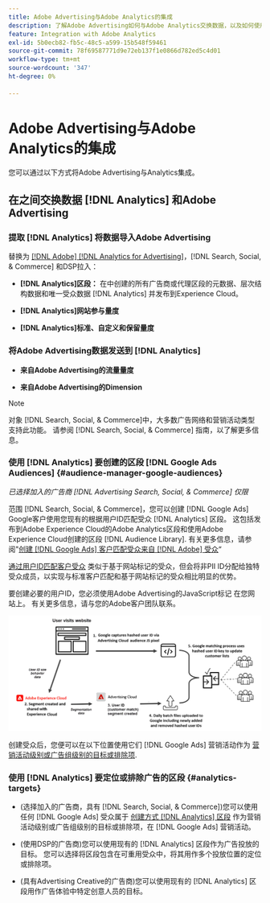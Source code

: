 ```yaml
---
title: Adobe Advertising与Adobe Analytics的集成
description: 了解Adobe Advertising如何与Adobe Analytics交换数据，以及如何使用Search、Social和Commerce中的数据。
feature: Integration with Adobe Analytics
exl-id: 5b0ecb82-fb5c-48c5-a599-15b548f59461
source-git-commit: 78f69587771d9e72eb137f1e0866d782ed5c4d01
workflow-type: tm+mt
source-wordcount: '347'
ht-degree: 0%

---
```


# Adobe Advertising与Adobe Analytics的集成

您可以通过以下方式将Adobe Advertising与Analytics集成。

## 在之间交换数据 [!DNL Analytics] 和Adobe Advertising

### 提取 [!DNL Analytics] 将数据导入Adobe Advertising

替换为 [[!DNL Adobe] [!DNL Analytics for Advertising]](/help/integrations/analytics/overview.md)，[!DNL Search, Social, & Commerce] 和DSP拉入：

* **[!DNL Analytics]区段：**  在中创建的所有广告商或代理区段的元数据、层次结构数据和唯一受众数据 [!DNL Analytics] 并发布到Experience Cloud。

* **[!DNL Analytics]网站参与量度**

* **[!DNL Analytics]标准、自定义和保留量度**

### 将Adobe Advertising数据发送到 [!DNL Analytics]

* **来自Adobe Advertising的流量量度**

* **来自Adobe Advertising的Dimension**

>[!NOTE]
>
>对象 [!DNL Search, Social, & Commerce]中，大多数广告网络和营销活动类型支持此功能。 请参阅 [!DNL Search, Social, & Commerce] 指南，以了解更多信息。<!-- add link when that's published in ExL -->

### 使用 [!DNL Analytics] 要创建的区段 [!DNL Google Ads Audiences] {#audience-manager-google-audiences}

*已选择加入的广告商 [!DNL Advertising Search, Social, & Commerce] 仅限*

<!-- Verify all -->

范围 [!DNL Search, Social, & Commerce]，您可以创建 [!DNL Google Ads] Google客户使用您现有的根据用户ID匹配受众 [!DNL Analytics] 区段。 这包括发布到Adobe Experience Cloud的Adobe Analytics区段和使用Adobe Experience Cloud创建的区段 [!DNL Audience Library]. 有关更多信息，请参阅&quot;[创建 [!DNL Google Ads] 客户匹配受众来自 [!DNL Adobe] 受众](/help/search-social-commerce/campaign-management/campaigns/google-audience-from-adobe-audience.md)“

[通过用户ID匹配客户受众](https://support.google.com/google-ads/answer/9199250) 类似于基于网站标记的受众，但会将非PII ID分配给独特受众成员，以实现与标准客户匹配和基于网站标记的受众相比明显的优势。

要创建必要的用户ID，您必须使用Adobe Advertising的JavaScript标记 <!-- with a user ID parameter -->在您网站上。 有关更多信息，请与您的Adobe客户团队联系。

![区段创建过程](/help/integrations/assets/ad_search_user_id_pic.png)

创建受众后，您便可以在以下位置使用它们 [!DNL Google Ads] 营销活动作为 [营销活动级别或广告组级别的目标或排除项](#audience-manager-targets).

### 使用 [!DNL Analytics] 要定位或排除广告的区段 {#analytics-targets}

* (选择加入的广告商，具有 [!DNL Search, Social, & Commerce])您可以使用任何 [!DNL Google Ads] 受众属于 [创建方式 [!DNL Analytics] 区段](#audience-manager-google-audiences) 作为营销活动级别或广告组级别的目标或排除项，在 [!DNL Google Ads] 营销活动。

* (使用DSP的广告商)您可以使用现有的 [!DNL Analytics] 区段作为广告投放的目标。 您可以选择将区段包含在可重用受众中，将其用作多个投放位置的定位或排除项。

* (具有Advertising Creative的广告商)您可以使用现有的 [!DNL Analytics] 区段用作广告体验中特定创意人员的目标。
